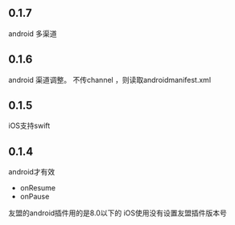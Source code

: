 ## 0.1.7
android 多渠道

## 0.1.6
android 渠道调整。
不传channel ，则读取androidmanifest.xml

## 0.1.5

iOS支持swift


## 0.1.4

android才有效
* onResume
* onPause

友盟的android插件用的是8.0以下的
iOS使用没有设置友盟插件版本号